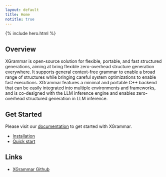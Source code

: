 ```yaml
---
layout: default
title: Home
notitle: true
---
```


{% include hero.html %}

## Overview

XGrammar is open-source solution for flexible, portable, and fast structured generations,
aiming at bring flexible zero-overhead structure generation everywhere.
It supports general context-free grammar to enable a broad range of structures while bringing careful system optimizations to enable fast executions.
XGrammar features a minimal and portable C++ backend that can be easily integrated into multiple environments and frameworks,
and is co-designed with the LLM inference engine and enables zero-overhead structured generation in LLM inference.

## Get Started

Please visit our [documentation](https://xgrammar.mlc.ai/docs/) to get started with XGrammar.
- [Installation](https://xgrammar.mlc.ai/docs/start/install)
- [Quick start](https://xgrammar.mlc.ai/docs/start/quick_start)

## Links
- [XGrammar Github](https://github.com/mlc-ai/xgrammar)
